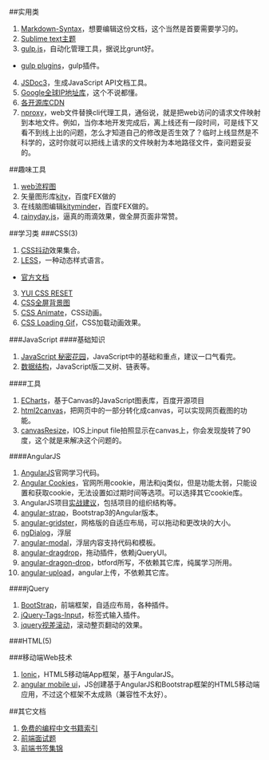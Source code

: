 ##实用类
 1. [Markdown-Syntax](https://gitcafe.com/riku/Markdown-Syntax-CN/blob/master/syntax.md )，想要编辑这份文档，这个当然是首要需要学习的。    
 2. [Sublime text主题](https://github.com/kkga/spacegray)    
 3. [gulp.js](https://github.com/gulpjs/gulp/blob/master/docs/getting-started.md#getting-started)，自动化管理工具，据说比grunt好。
   -  [gulp plugins](http://gratimax.github.io/search-gulp-plugins/)，gulp插件。
 4. [JSDoc3](https://github.com/jsdoc3/jsdoc)，生成JavaScript API文档工具。
 5. [Google全球IP地址库](https://github.com/justjavac/Google-IPs)，这个不说都懂。
 6. [各开源库CDN](http://open.bootcss.com/)   
 7. [nproxy](https://github.com/goddyZhao/nproxy)，web文件替换cli代理工具，通俗说，就是把web访问的请求文件映射到本地文件。例如，当你本地开发完成后，离上线还有一段时间，可是线下又看不到线上出的问题，怎么才知道自己的修改是否生效了？临时上线显然是不科学的，这时你就可以把线上请求的文件映射为本地路径文件，查问题妥妥的。  

##趣味工具
 1. [web流程图](https://github.com/sporritt/jsPlumb)   
 2. 矢量图形库[kity](https://github.com/fex-team/kity)，百度FEX做的   
 3. 在线脑图编辑[kityminder](https://github.com/fex-team/kityminder)，百度FEX做的。
 4. [rainyday.js](https://github.com/maroslaw/rainyday.js)，逼真的雨滴效果，做全屏页面非常赞。

##学习类
###CSS(3)
 1. [CSS抖动](https://github.com/elrumordelaluz/csshake)效果集合。
 2. [LESS](https://github.com/less/less.js)，一种动态样式语言。
   + [官方文档](http://lesscss.org/)
 3. [YUI CSS RESET](http://yuilibrary.com/yui/docs/cssreset/)    
 4. [CSS全屏背景图](http://sixrevisions.com/css/responsive-background-image/?utm_source=CSS-Weekly&utm_campaign=Issue-117&utm_medium=email)   
 5. [CSS Animate](https://github.com/daneden/animate.css)，CSS动画。
 6. [CSS Loading Gif](https://github.com/ConnorAtherton/loaders.css)，CSS加载动画效果。
 

###JavaScript
####基础知识
 1. [JavaScript 秘密花园](http://bonsaiden.github.io/JavaScript-Garden/zh/)，JavaScript中的基础和重点，建议一口气看完。
 2. [数据结构](https://github.com/davidshariff/computer-science )，JavaScript版二叉树、链表等。
 
####工具
 1. [ECharts](https://github.com/ecomfe/echarts)，基于Canvas的JavaScript图表库，百度开源项目
 2. [html2canvas](https://github.com/niklasvh/html2canvas)，把网页中的一部分转化成canvas，可以实现网页截图的功能。
 3. [canvasResize](https://github.com/gokercebeci/canvasResize)，IOS上input file拍照显示在canvas上，你会发现旋转了90度，这个就是来解决这个问题的。
 


####AngularJS
 1. [AngularJS](https://github.com/angular/angular.js)官网学习代码。
 2. [Angular Cookies](https://github.com/angular/bower-angular-cookies)，官网所用cookie，用法和jq类似，但是功能太弱，只能设置和获取cookie，无法设置如过期时间等选项。可以选择其它cookie库。
 3. AngularJS项目[实战建议](https://github.com/mgechev/angularjs-style-guide)，包括项目的组织结构等。
 4. [angular-strap](https://github.com/mgcrea/angular-strap)，Bootstrap3的Angular版本。
 5. [angular-gridster](https://github.com/ManifestWebDesign/angular-gridster)，网格版的自适应布局，可以拖动和更改块的大小。
 6. [ngDialog](https://github.com/likeastore/ngDialog#api)，浮层
 7. [angular-modal](https://github.com/btford/angular-modal)，浮层内容支持代码和模板。  
 8. [angular-dragdrop](https://github.com/codef0rmer/angular-dragdrop)，拖动插件，依赖jQueryUI。
 9. [angular-dragon-drop](https://github.com/btford/angular-dragon-drop)，btford所写，不依赖其它库，纯属学习所用。
 10. [angular-upload](https://github.com/leon/angular-upload)，angular上传，不依赖其它库。
     
####jQuery
 1. [BootStrap](https://github.com/twbs/bootstrap)，前端框架，自适应布局，各种插件。    
 2. [jQuery-Tags-Input](https://github.com/xoxco/jQuery-Tags-Input)，标签式输入插件。
 3. [jquery视差滚动](https://github.com/alvarotrigo/fullPage.js)，滚动整页翻动的效果。


###HTML(5)


###移动端Web技术
 1. [Ionic](https://github.com/driftyco/ionic)，HTML5移动端App框架，基于AngularJS。
 2. [angular mobile ui](https://github.com/mcasimir/mobile-angular-ui)，JS创建基于AngularJS和Bootstrap框架的HTML5移动端应用，不过这个框架不太成熟（兼容性不太好）。   

##其它文档
 1. [免费的编程中文书籍索引](https://github.com/justjavac/free-programming-books-zh_CN#javascript)
 2. [前端面试题](https://github.com/darcyclarke/Front-end-Developer-Interview-Questions)    
 3. [前端书签集锦](https://github.com/dypsilon/frontend-dev-bookmarks)    
